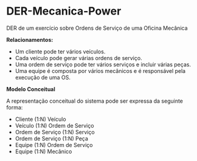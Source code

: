 # DER-Mecanica-Power
DER de um exercício sobre Ordens de Serviço de uma Oficina Mecânica

**Relacionamentos:**

* Um cliente pode ter vários veículos.
* Cada veículo pode gerar várias ordens de serviço.
* Uma ordem de serviço pode ter vários serviços e incluir várias peças.
* Uma equipe é composta por vários mecânicos e é responsável pela execução de uma OS.


**Modelo Conceitual**

A representação conceitual do sistema pode ser expressa da seguinte forma:

* Cliente (1:N) Veículo
* Veículo (1:N) Ordem de Serviço
* Ordem de Serviço (1:N) Serviço
* Ordem de Serviço (1:N) Peça
* Equipe (1:N) Ordem de Serviço
* Equipe (1:N) Mecânico

